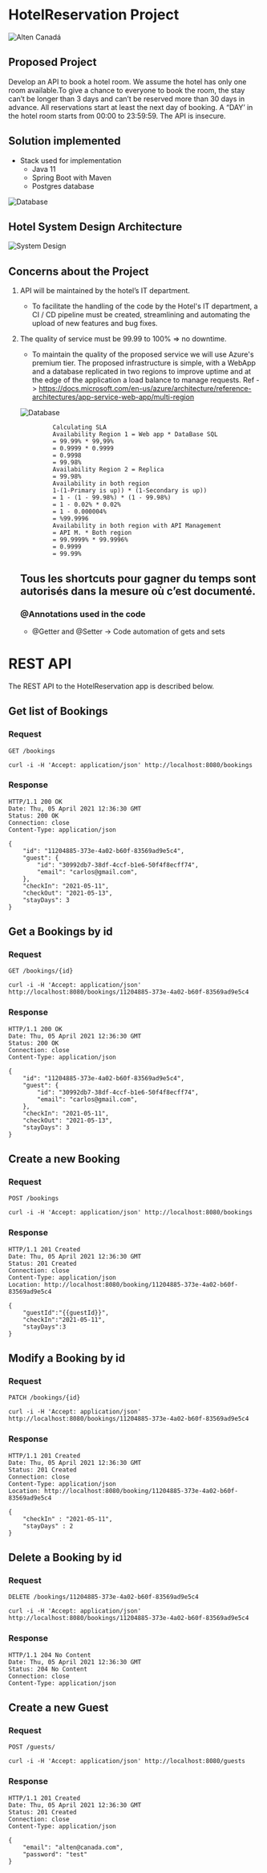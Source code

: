 # HotelReservation Project
![Alten Canadá](https://i.ibb.co/LQqTvS3/alten-Canada.png)

## Proposed Project
Develop an API to book a hotel room.
We assume the hotel has only one room available.To give a chance to everyone to book the room, the stay can’t be longer than 3 days and
can’t be reserved more than 30 days in advance. All reservations start at least the next day of booking. A “DAY’ in the hotel room starts from 00:00 to 23:59:59.
The API is insecure.

## Solution implemented
- Stack used for implementation
    - Java 11
    - Spring Boot with Maven
    - Postgres database
    
![Database](https://i.ibb.co/V9Whh8x/Captura-de-Tela-2021-05-06-a-s-14-11-21.png)

## Hotel System Design Architecture

![System Design](https://i.ibb.co/Jc0zQKr/Captura-de-Tela-2021-05-06-a-s-00-14-18.png)

## Concerns about the Project

1. API will be maintained by the hotel’s IT department.
   -  To facilitate the handling of the code by the Hotel's IT department, a CI / CD pipeline must be created, streamlining and automating the upload of new features and bug fixes.
   
2. The quality of service must be 99.99 to 100% => no downtime.
   - To maintain the quality of the proposed service we will use Azure's premium tier.
  The proposed infrastructure is simple, with a WebApp and a database replicated in two regions to improve uptime and at the edge of the application a load balance to manage requests.
  Ref -> https://docs.microsoft.com/en-us/azure/architecture/reference-architectures/app-service-web-app/multi-region

   ![Database](https://i.ibb.co/ryRVpsq/Captura-de-Tela-2021-05-07-a-s-11-21-20.png)
                 
                Calculating SLA  
                Availability Region 1 = Web app * DataBase SQL 
                = 99.99% * 99,99% 
                = 0.9999 * 0.9999 
                = 0.9998 
                = 99.98% 
                Availability Region 2 = Replica
                = 99.98%
                Availability in both region
                1-(1-Primary is up)) * (1-Secondary is up))
                = 1 - (1 - 99.98%) * (1 - 99.98%)
                = 1 - 0.02% * 0.02% 
                = 1 - 0.000004% 
                = %99.9996
                Availability in both region with API Management
                = API M. * Both region 
                = 99.9999% * 99.9996%
                = 0.9999
                = 99.99%
           

    
    ## Tous les shortcuts pour gagner du temps sont autorisés dans la mesure où c’est documenté. 
    ### @Annotations used in the code
    - @Getter and @Setter -> Code automation of gets and sets
    
# REST API

The REST API to the HotelReservation app is described below.

## Get list of Bookings

### Request

`GET /bookings`

    curl -i -H 'Accept: application/json' http://localhost:8080/bookings

### Response

    HTTP/1.1 200 OK
    Date: Thu, 05 April 2021 12:36:30 GMT
    Status: 200 OK
    Connection: close
    Content-Type: application/json

    {
        "id": "11204885-373e-4a02-b60f-83569ad9e5c4",
        "guest": {
            "id": "30992db7-38df-4ccf-b1e6-50f4f8ecff74",
            "email": "carlos@gmail.com",
        },
        "checkIn": "2021-05-11",
        "checkOut": "2021-05-13",
        "stayDays": 3
    }
    
## Get a Bookings by id

### Request

`GET /bookings/{id}`

    curl -i -H 'Accept: application/json' http://localhost:8080/bookings/11204885-373e-4a02-b60f-83569ad9e5c4

### Response

    HTTP/1.1 200 OK
    Date: Thu, 05 April 2021 12:36:30 GMT
    Status: 200 OK
    Connection: close
    Content-Type: application/json

    {
        "id": "11204885-373e-4a02-b60f-83569ad9e5c4",
        "guest": {
            "id": "30992db7-38df-4ccf-b1e6-50f4f8ecff74",
            "email": "carlos@gmail.com",
        },
        "checkIn": "2021-05-11",
        "checkOut": "2021-05-13",
        "stayDays": 3
    }

## Create a new Booking

### Request

`POST /bookings`

    curl -i -H 'Accept: application/json' http://localhost:8080/bookings

### Response

    HTTP/1.1 201 Created
    Date: Thu, 05 April 2021 12:36:30 GMT
    Status: 201 Created
    Connection: close
    Content-Type: application/json
    Location: http://localhost:8080/booking/11204885-373e-4a02-b60f-83569ad9e5c4

    {
        "guestId":"{{guestId}}",
        "checkIn":"2021-05-11",
        "stayDays":3
    }
    
## Modify a Booking by id

### Request

`PATCH /bookings/{id}`

    curl -i -H 'Accept: application/json' http://localhost:8080/bookings/11204885-373e-4a02-b60f-83569ad9e5c4

### Response

    HTTP/1.1 201 Created
    Date: Thu, 05 April 2021 12:36:30 GMT
    Status: 201 Created
    Connection: close
    Content-Type: application/json
    Location: http://localhost:8080/booking/11204885-373e-4a02-b60f-83569ad9e5c4

    {
        "checkIn" : "2021-05-11",
        "stayDays" : 2
    }

## Delete a Booking by id

### Request

`DELETE /bookings/11204885-373e-4a02-b60f-83569ad9e5c4`

    curl -i -H 'Accept: application/json' http://localhost:8080/bookings/11204885-373e-4a02-b60f-83569ad9e5c4

### Response

    HTTP/1.1 204 No Content
    Date: Thu, 05 April 2021 12:36:30 GMT
    Status: 204 No Content
    Connection: close
    Content-Type: application/json



## Create a new Guest

### Request

`POST /guests/`

    curl -i -H 'Accept: application/json' http://localhost:8080/guests

### Response

    HTTP/1.1 201 Created
    Date: Thu, 05 April 2021 12:36:30 GMT
    Status: 201 Created
    Connection: close
    Content-Type: application/json

    {
        "email": "alten@canada.com",
        "password": "test"
    }

